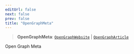 ```yaml
---
editUrl: false
next: false
prev: false
title: "OpenGraphMeta"
---
```


> **OpenGraphMeta**: [`OpenGraphWebsite`](/api/type-aliases/opengraphwebsite/) \| [`OpenGraphArticle`](/api/type-aliases/opengrapharticle/)

Open Graph Meta

